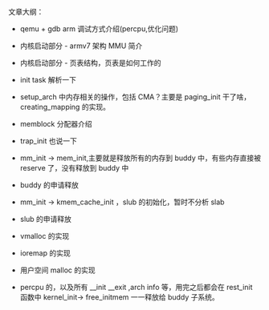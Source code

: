 文章大纲：

* qemu +  gdb arm 调试方式介绍(percpu,优化问题)

* 内核启动部分 - armv7 架构 MMU 简介

* 内核启动部分 - 页表结构，页表是如何工作的
* init task 解析一下
* setup_arch 中内存相关的操作，包括 CMA？主要是 paging_init 干了啥，creating_mapping 的实现。
* memblock 分配器介绍
* trap_init 也说一下
* mm_init -> mem_init,主要就是释放所有的内存到 buddy 中，有些内存直接被 reserve 了，没有释放到 buddy 中
* buddy 的申请释放
* mm_init -> kmem_cache_init ，slub 的初始化，暂时不分析 slab
* slub 的申请释放
* vmalloc 的实现
* ioremap 的实现
* 用户空间 malloc 的实现
* percpu 的，以及所有 \_\_init \_\_exit ,arch info 等，用完之后都会在 rest_init 函数中  kernel_init-> free_initmem 一一释放给 buddy 子系统。 
